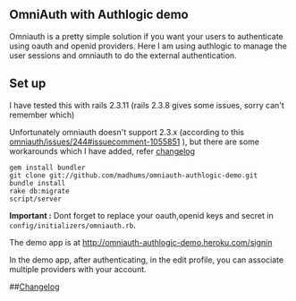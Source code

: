 ## OmniAuth with Authlogic demo
Omniauth is a pretty simple solution if you want your users to authenticate using oauth and openid providers. Here I am using authlogic to manage the user sessions and omniauth to do the external authentication.

## Set up
I have tested this with rails 2.3.11 (rails 2.3.8 gives some issues, sorry can't remember which)    

Unfortunately omniauth doesn't support 2.3.x (according to this [omniauth/issues/244#issuecomment-1055851](https://github.com/intridea/omniauth/issues/244#issuecomment-1055851) ), but there are some workarounds which I have added, refer [changelog](https://github.com/madhums/omniauth-authlogic-demo/compare/v1.0...v2.0)    

    gem install bundler
    git clone git://github.com/madhums/omniauth-authlogic-demo.git
    bundle install
    rake db:migrate
    script/server

**Important :** Dont forget to replace your oauth,openid keys and secret in `config/initializers/omniauth.rb`.    

The demo app is at http://omniauth-authlogic-demo.heroku.com/signin    

In the demo app, after authenticating, in the edit profile, you can associate multiple providers with your account.     

##[Changelog](https://github.com/madhums/omniauth-authlogic-demo/compare/v1.0...v2.0)
